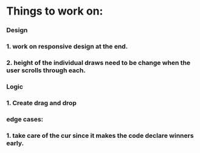 # Things to work on: 


### Design
### 1. work on responsive design at the end.
### 2. height of the individual draws need to be change when the user scrolls through each.


### Logic
### 1. Create drag and drop


### edge cases:

### 1. take care of the cur since it makes the code declare winners early.

